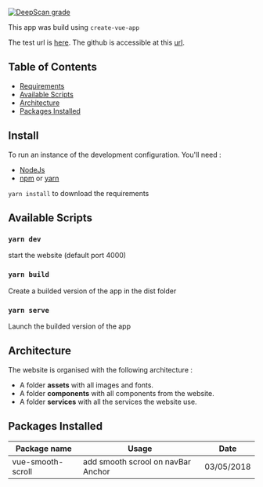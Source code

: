 [![DeepScan grade](https://deepscan.io/api/projects/2273/branches/13787/badge/grade.svg)](https://deepscan.io/dashboard#view=project&pid=2273&bid=13787)

This app was build using `create-vue-app`

The test url is [here](https://pfe-2018.herokuapp.com/).
The github is accessible at this [url](https://github.com/Krayorn/PFE-SITE).

## Table of Contents
- [Requirements](#install)
- [Available Scripts](#available-scripts)
- [Architecture](#architecture)
- [Packages Installed](#packages-installed)

## Install

To run an instance of the development configuration.
You'll need :

- [NodeJs](https://nodejs.org/en/)
- [npm](https://www.npmjs.com/get-npm) or [yarn](https://yarnpkg.com/lang/en/docs/install/#windows-stable)

`yarn install` to download the requirements

## Available Scripts

### `yarn dev`
start the website (default port 4000)

### `yarn build`
Create a builded version of the app in the dist folder

### `yarn serve`
Launch the builded version of the app

## Architecture

The website is organised with the following architecture :

* A folder __assets__ with all images and fonts.
* A folder __components__ with all components from the website.
* A folder __services__ with all the services the website use.

## Packages Installed

| Package name | Usage | Date |
| --- | --- | --- |
| vue-smooth-scroll | add smooth scrool on navBar Anchor | 03/05/2018 |
